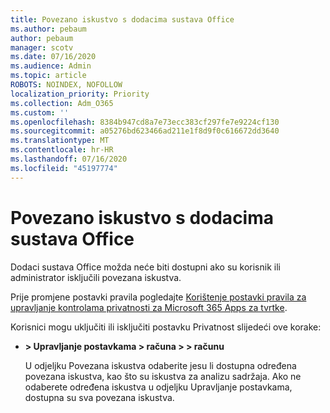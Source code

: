 ```yaml
---
title: Povezano iskustvo s dodacima sustava Office
ms.author: pebaum
author: pebaum
manager: scotv
ms.date: 07/16/2020
ms.audience: Admin
ms.topic: article
ROBOTS: NOINDEX, NOFOLLOW
localization_priority: Priority
ms.collection: Adm_O365
ms.custom: ''
ms.openlocfilehash: 8384b947cd8a7e73ecc383cf297fe7e9224cf130
ms.sourcegitcommit: a05276bd623466ad211e1f8d9f0c616672dd3640
ms.translationtype: MT
ms.contentlocale: hr-HR
ms.lasthandoff: 07/16/2020
ms.locfileid: "45197774"
---
```

# <a name="connected-experience-with-office-add-ins"></a>Povezano iskustvo s dodacima sustava Office

Dodaci sustava Office možda neće biti dostupni ako su korisnik ili administrator isključili povezana iskustva.

Prije promjene postavki pravila pogledajte [Korištenje postavki pravila za upravljanje kontrolama privatnosti za Microsoft 365 Apps za tvrtke](https://docs.microsoft.com/deployoffice/privacy/manage-privacy-controls).

Korisnici mogu uključiti ili isključiti postavku Privatnost slijedeći ove korake:

- **> Upravljanje postavkama > računa > > računu** 

    U odjeljku Povezana iskustva odaberite jesu li dostupna određena povezana iskustva, kao što su iskustva za analizu sadržaja. Ako ne odaberete određena iskustva u odjeljku Upravljanje postavkama, dostupna su sva povezana iskustva.
